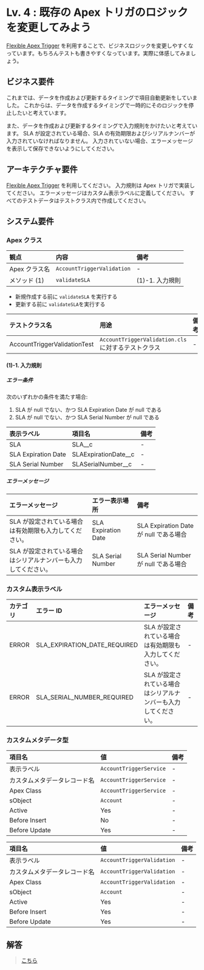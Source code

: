 # Lv. 4 : 既存の Apex トリガのロジックを変更してみよう

[Flexible Apex Trigger](https://github.com/takahitomiyamoto/flexible-apex-trigger#flexible-apex-trigger) を利用することで、ビジネスロジックを変更しやすくなっています。もちろんテストも書きやすくなっています。実際に体感してみましょう。

## ビジネス要件

これまでは、データを作成および更新するタイミングで項目自動更新をしていました。
これからは、データを作成するタイミングで一時的にそのロジックを停止したいと考えています。

また、データを作成および更新するタイミングで入力規則をかけたいと考えています。
SLA が設定されている場合、SLA の有効期限およびシリアルナンバーが入力されていなければなりません。
入力されていない場合、エラーメッセージを表示して保存できないようにしてください。

## アーキテクチャ要件

[Flexible Apex Trigger](https://github.com/takahitomiyamoto/flexible-apex-trigger#flexible-apex-trigger) を利用してください。
入力規則は Apex トリガで実装してください。
エラーメッセージはカスタム表示ラベルに定義してください。
すべてのテストデータはテストクラス内で作成してください。

## システム要件

### Apex クラス

| 観点          | 内容                       | 備考            |
| :------------ | :------------------------- | :-------------- |
| Apex クラス名 | `AccountTriggerValidation` | -               |
| メソッド (1)  | `validateSLA`              | (1)-1. 入力規則 |

- 新規作成する前に `validateSLA` を実行する
- 更新する前に `validateSLA`を実行する

| テストクラス名               | 用途                                                | 備考 |
| :--------------------------- | :-------------------------------------------------- | :--- |
| AccountTriggerValidationTest | `AccountTriggerValidation.cls` に対するテストクラス | -    |

#### (1)-1. 入力規則

##### エラー条件

次のいずれかの条件を満たす場合:

1. SLA が null でない、かつ SLA Expiration Date が null である
1. SLA が null でない、かつ SLA Serial Number が null である

| 表示ラベル          | 項目名                 | 備考 |
| :------------------ | :--------------------- | :--- |
| SLA                 | SLA\_\_c               | -    |
| SLA Expiration Date | SLAExpirationDate\_\_c | -    |
| SLA Serial Number   | SLASerialNumber\_\_c   | -    |

##### エラーメッセージ

| エラーメッセージ                                               | エラー表示場所      | 備考                                   |
| :------------------------------------------------------------- | :------------------ | :------------------------------------- |
| SLA が設定されている場合は有効期限も入力してください。         | SLA Expiration Date | SLA Expiration Date が null である場合 |
| SLA が設定されている場合はシリアルナンバーも入力してください。 | SLA Serial Number   | SLA Serial Number が null である場合   |

### カスタム表示ラベル

| カテゴリ | エラー ID                    | エラーメッセージ                                               | 備考 |
| :------- | :--------------------------- | :------------------------------------------------------------- | :--- |
| ERROR    | SLA_EXPIRATION_DATE_REQUIRED | SLA が設定されている場合は有効期限も入力してください。         | -    |
| ERROR    | SLA_SERIAL_NUMBER_REQUIRED   | SLA が設定されている場合はシリアルナンバーも入力してください。 | -    |

### カスタムメタデータ型

| 項目名                       | 値                      | 備考 |
| :--------------------------- | :---------------------- | :--- |
| 表示ラベル                   | `AccountTriggerService` | -    |
| カスタムメタデータレコード名 | `AccountTriggerService` | -    |
| Apex Class                   | `AccountTriggerService` | -    |
| sObject                      | `Account`               | -    |
| Active                       | Yes                     | -    |
| Before Insert                | No                      | -    |
| Before Update                | Yes                     | -    |

| 項目名                       | 値                         | 備考 |
| :--------------------------- | :------------------------- | :--- |
| 表示ラベル                   | `AccountTriggerValidation` | -    |
| カスタムメタデータレコード名 | `AccountTriggerValidation` | -    |
| Apex Class                   | `AccountTriggerValidation` | -    |
| sObject                      | `Account`                  | -    |
| Active                       | Yes                        | -    |
| Before Insert                | Yes                        | -    |
| Before Update                | Yes                        | -    |

## 解答

> [こちら](level-04-answer.md)
